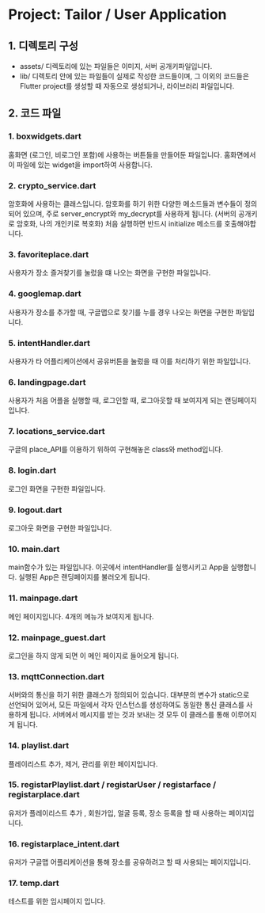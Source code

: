# Project: Tailor / User Application

## 1. 디렉토리 구성
- assets/ 디렉토리에 있는 파일들은 이미지, 서버 공개키파일입니다.
- lib/ 디렉토리 안에 있는 파일들이 실제로 작성한 코드들이며, 그 이외의 코드들은 Flutter project를 생성할 때 자동으로 생성되거나, 라이브러리 파일입니다.

## 2. 코드 파일
### 1. boxwidgets.dart

홈화면 (로그인, 비로그인 포함)에 사용하는 버튼들을 만들어둔 파일입니다. 홈화면에서 이 파일에 있는 widget을 import하여 사용합니다.
### 2. crypto_service.dart
암호화에 사용하는 클래스입니다. 암호화를 하기 위한 다양한 메소드들과 변수들이 정의되어 있으며, 주로 server_encrypt와 my_decrypt를 사용하게 됩니다. (서버의 공개키로 암호화, 나의 개인키로 복호화) 처음 실행하면 반드시 initialize 메소드를 호출해야합니다.

### 3. favoriteplace.dart
사용자가 장소 즐겨찾기를 눌렀을 떄 나오는 화면을 구현한 파일입니다.

### 4. googlemap.dart
사용자가 장소를 추가할 때, 구글맵으로 찾기를 누를 경우 나오는 화면을 구현한 파일입니다.

### 5. intentHandler.dart
사용자가 타 어플리케이션에서 공유버튼을 눌렀을 때 이를 처리하기 위한 파일입니다.

### 6. landingpage.dart
사용자가 처음 어플을 실행할 때, 로그인할 때, 로그아웃할 때 보여지게 되는 랜딩페이지입니다. 

### 7. locations_service.dart
구글의 place_API를 이용하기 위하여 구현해놓은 class와 method입니다.

### 8. login.dart
로그인 화면을 구현한 파일입니다.


### 9. logout.dart
로그아웃 화면을 구현한 파일입니다.

### 10. main.dart
main함수가 있는 파일입니다. 이곳에서 intentHandler를 실행시키고 App을 실행합니다. 실행된 App은 랜딩페이지를 불러오게 됩니다.

### 11. mainpage.dart
메인 페이지입니다. 4개의 메뉴가 보여지게 됩니다.

### 12. mainpage_guest.dart
로그인을 하지 않게 되면 이 메인 페이지로 들어오게 됩니다.

### 13. mqttConnection.dart
서버와의 통신을 하기 위한 클래스가 정의되어 있습니다. 대부분의 변수가 static으로 선언되어 있어서, 모든 파일에서 각자 인스턴스를 생성하여도 동일한 통신 클래스를 사용하게 됩니다. 서버에서 메시지를 받는 것과 보내는 것 모두 이 클래스를 통해 이루어지게 됩니다.

### 14. playlist.dart
플레이리스트 추가, 제거, 관리를 위한 페이지입니다.

### 15. registarPlaylist.dart / registarUser / registarface / registarplace.dart
유저가 플레이리스트 추가 , 회원가입, 얼굴 등록, 장소 등록을 할 때 사용하는 페이지입니다.

### 16. registarplace_intent.dart
유저가 구글맵 어플리케이션을 통해 장소를 공유하려고 할 때 사용되는 페이지입니다.

### 17. temp.dart
테스트를 위한 임시페이지 입니다.
